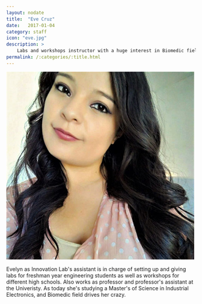```yaml
---
layout: nodate
title:  "Eve Cruz"
date:   2017-01-04
category: staff
icon: "eve.jpg"
description: >
    Labs and workshops instructor with a huge interest in Biomedic field.
permalink: /:categories/:title.html
---
```


![Evelyn Cruz](/assets/img/staff/eve.jpg)

Evelyn as Innovation Lab's assistant is in charge of setting up and giving labs for freshman year engineering students as well as workshops for different high schools. Also works as professor and professor's assistant at the Univeristy. As today she's studying a Master's of Science in Industrial Electronics, and Biomedic field drives her crazy.